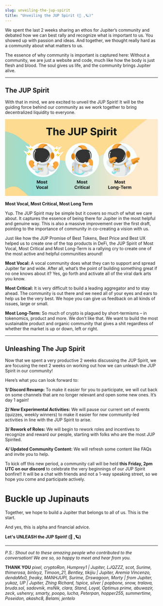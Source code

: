 ```yaml
---
slug: unveiling-the-jup-spirit
title: "Unveiling the JUP Spirit (🦄​ ,🪐​)"
---
```


We spent the last 2 weeks sharing an ethos for Jupiter’s community and debated how we can best rally and recognize what is important to us. You showed up with passion and ideas. And together, we thought really hard as a community about what matters to us. 

The essence of why community is important is captured here: Without a community, we are just a website and code, much like how the body is just flesh and blood. The soul gives us life, and the community brings Jupiter alive.

<!--truncate-->

---

## The JUP Spirit

With that in mind, we are excited to unveil the JUP Spirit! It will be the guiding force behind our community as we work together to bring decentralized liquidity to everyone.

![Jup Spirit](./jupspirit1.jpg)


**Most Vocal, Most Critical, Most Long Term**

Yup. The JUP Spirit may be simple but it covers so much of what we care about. It captures the essence of being there for Jupiter in the most helpful and genuine way. This is also a massive improvement over the first draft, pointing to the importance of community in co-creating a vision with us.

Just like how the JUP Promise of Best Tokens, Best Price and Best UX helped us to create one of the top products in DeFi, the JUP Spirit of Most Vocal, 
Most Critical and Most Long-Term is a rallying cry to create one of the most active and helpful communities around!

**Most Vocal:** A vocal community does what they can to support and spread Jupiter far and wide. After all, what’s the point of building something great if no one knows about it? Yes, go forth and activate all of the viral dark arts you know.

**Most Critical:** It is very difficult to build a leading aggregator and to stay ahead. The community is out there and we need all of your eyes and ears to help us be the very best. We hope you can give us feedback on all kinds of issues, large or small.

**Most Long-Term:** So much of crypto is plagued by short-termisms – in tokenomics, product and more. We don’t like that. We want to build the most sustainable product and organic community that gives a shit regardless of whether the market is up or down, left or right.

---

## Unleashing The Jup Spirit

Now that we spent a very productive 2 weeks discussing the JUP Spirit, we are focusing the next 2 weeks on working out how we can unleash the JUP Spirit in our community!

Here’s what you can look forward to:

**1/ Discord Revamp:** To make it easier for you to participate, we will cut back on some channels that are no longer relevant and open some new ones. It’s day 1 again!

**2/ New Experimental Activities:** We will pause our current set of events (quizzes, weekly winners) to make it easier for new community-led activities in line with the JUP Spirit to arise.

**3/ Rework of Roles:** We will begin to rework roles and incentives to recognize and reward our people, starting with folks who are the most JUP Spirited. 

**4/ Updated Community Content:** We will refresh some content like FAQs and invite you to help. 

To kick off this new period, a community call will be held **this Friday, 2pm UTC on our discord** to celebrate the very beginnings of our JUP Spirit bonfire!! It will be a chat with friends and not a 1-way speaking street, so we hope you come and participate actively.

# Buckle up Jupinauts
Together, we hope to build a Jupiter that belongs to all of us. This is the start. 

And yes, this is alpha and financial advice. 

**Let's UNLEASH the JUP Spirit! (🦄​ ,🪐​)**

---

*P.S.: Shout out to these amazing people who contributed to the conversation! We are so, so happy to meet and hear from you.*

**THANK YOU** *pixel, cryptoRon, Humprey1 | Jupiter, LJQZZZ, scot, Surime, thimerosa, binlxyz, Timoon_21, Bentley, tikijiu | Jupiter, Aremia Vincenzo, dendaMx0, freaky, MANHJUPI, Surime, Drswagoon, Morty | from Jupiter, yukaz, UP | Jupiter, Zhing Richard, !spice, silver | popbone, snow, tralava, bruda.sol, sadovnik, msNik,  clara, Stand, Loyal, Optimus prime, abuwazir, zeck, ushenry, smarty, poopo, lucha, Peterpan, hopper255, summertime, Poseidon, akashc8, Belami, jentelo*